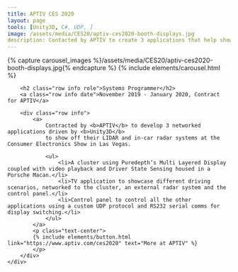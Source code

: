 ```yaml
---
title: APTIV CES 2020
layout: page
tools: [Unity3D, C#, UDP, ]
image: /assets/media/CES20/aptiv-ces2020-booth-displays.jpg
description: Contacted by APTIV to create 3 applications that help showcase their technology at CES20, Las Vegas.  
---
```


<div class="row">
	<div class="col-lg">
		{% capture carousel_images %}/assets/media/CES20/aptiv-ces2020-booth-displays.jpg{% endcapture %}
		{% include elements/carousel.html  %}
	</div>
	<div class="col-sm">
	
		<h2 class="row info role">Systems Programmer</h2>
		<a class="row info date">November 2019 - January 2020, Contract for APTIV</a>
		
		<div class="row info">	
			<a>
				Contracted by <b>APTIV</b> to develop 3 networked applications driven by <b>Unity3D</b> 
				to show off their LIDAR and in-car radar systems at the Consumer Electronics Show in Las Vegas.

				<ul>
					<li>A cluster using Puredepth’s Multi Layered Display coupled with video playback and Driver State Sensing housed in a Porsche Macan.</li>
					<li>TV application to showcase different driving scenarios, networked to the cluster, an external radar system and the control panel.</li>
					<li>Control panel to control all the other applications using a custom UDP protocol and RS232 serial comms for display switching.</li>
				</ul>
			</a>
			<p class="text-center">
			{% include elements/button.html link="https://www.aptiv.com/ces2020" text="More at APTIV" %}
			</p>
		</div>
	</div>
</div>